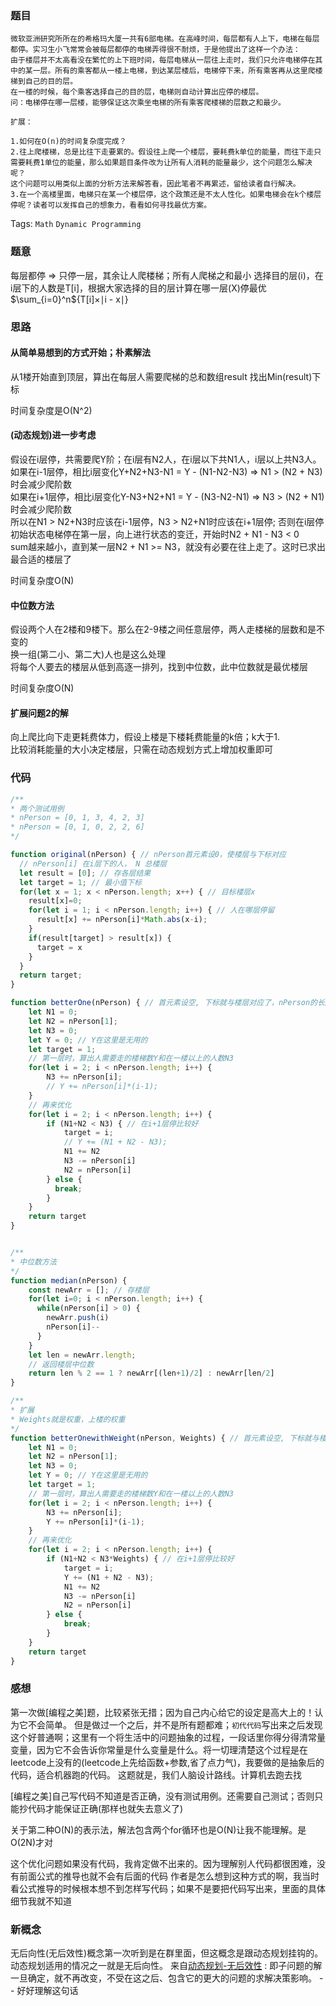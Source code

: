 ### 题目
```
微软亚洲研究所所在的希格玛大厦一共有6部电梯。在高峰时间，每层都有人上下，电梯在每层都停。实习生小飞常常会被每层都停的电梯弄得很不耐烦，于是他提出了这样一个办法：
由于楼层并不太高看没在繁忙的上下班时间，每层电梯从一层往上走时，我们只允许电梯停在其中的某一层。所有的乘客都从一楼上电梯，到达某层楼后，电梯停下来，所有乘客再从这里爬楼梯到自己的目的层。
在一楼的时候，每个乘客选择自己的目的层，电梯则自动计算出应停的楼层。
问：电梯停在哪一层楼，能够保证这次乘坐电梯的所有乘客爬楼梯的层数之和最少。

扩展：

1.如何在O(n)的时间复杂度完成？
2.往上爬楼梯，总是比往下走要累的。假设往上爬一个楼层，要耗费k单位的能量，而往下走只需要耗费1单位的能量，那么如果题目条件改为让所有人消耗的能量最少，这个问题怎么解决呢？
这个问题可以用类似上面的分析方法来解答看，因此笔者不再累述，留给读者自行解决。
3.在一个高楼里面，电梯只在某一个楼层停，这个政策还是不太人性化。如果电梯会在k个楼层停呢？读者可以发挥自己的想象力，看看如何寻找最优方案。
```

Tags: `Math` `Dynamic Programming`

### 题意
每层都停 => 只停一层，其余让人爬楼梯；所有人爬梯之和最小 
选择目的层(i)，在i层下的人数是T[i]，根据大家选择的目的层计算在哪一层(X)停最优 
$\sum_{i=0}^n$$\lbrace$T[i]$\times$$\mid$i - x$\mid$$\rbrace$ 

### 思路 
#### 从简单易想到的方式开始；朴素解法 
从1楼开始直到顶层，算出在每层人需要爬梯的总和数组result 
找出Min(result)下标  

时间复杂度是O(N^2)  

#### (动态规划)进一步考虑 
假设在i层停，共需要爬Y阶；在i层有N2人，在i层以下共N1人，i层以上共N3人。  
如果在i-1层停，相比i层变化Y+N2+N3-N1 = Y - (N1-N2-N3) => N1 > (N2 + N3)时会减少爬阶数  
如果在i+1层停，相比i层变化Y-N3+N2+N1 = Y - (N3-N2-N1) => N3 > (N2 + N1)时会减少爬阶数  
所以在N1 > N2+N3时应该在i-1层停，N3 > N2+N1时应该在i+1层停; 否则在i层停  
初始状态电梯停在第一层，向上进行状态的变迁，开始时N2 + N1 - N3 < 0  
sum越来越小，直到某一层N2 + N1 >= N3，就没有必要在往上走了。这时已求出最合适的楼层了 

时间复杂度O(N)

#### 中位数方法
假设两个人在2楼和9楼下。那么在2-9楼之间任意层停，两人走楼梯的层数和是不变的  
换一组(第二小、第二大)人也是这么处理  
将每个人要去的楼层从低到高逐一排列，找到中位数，此中位数就是最优楼层  

时间复杂度O(N)

#### 扩展问题2的解
向上爬比向下走更耗费体力，假设上楼是下楼耗费能量的k倍；k大于1.  
比较消耗能量的大小决定楼层，只需在动态规划方式上增加权重即可

### 代码
```js
/**
* 两个测试用例
* nPerson = [0, 1, 3, 4, 2, 3]
* nPerson = [0, 1, 0, 2, 2, 6]
*/

function original(nPerson) { // nPerson首元素设0，使楼层与下标对应
  // nPerson[i] 在i层下的人， N 总楼层
  let result = [0]; // 存各层结果
  let target = 1; // 最小值下标
  for(let x = 1; x < nPerson.length; x++) { // 目标楼层x
    result[x]=0;
    for(let i = 1; i < nPerson.length; i++) { // 人在哪层停留
      result[x] += nPerson[i]*Math.abs(x-i);
    }
    if(result[target] > result[x]) {
      target = x
    }
  }
  return target;
}

function betterOne(nPerson) { // 首元素设空, 下标就与楼层对应了，nPerson的长度-1就是楼层数
    let N1 = 0;
    let N2 = nPerson[1];
    let N3 = 0;
    let Y = 0; // Y在这里是无用的
    let target = 1;
    // 第一层时，算出人需要走的楼梯数Y和在一楼以上的人数N3
    for(let i = 2; i < nPerson.length; i++) {
        N3 += nPerson[i];
        // Y += nPerson[i]*(i-1);
    }
    // 再来优化
    for(let i = 2; i < nPerson.length; i++) {
        if (N1+N2 < N3) { // 在i+1层停比较好
            target = i;
            // Y += (N1 + N2 - N3);
            N1 += N2
            N3 -= nPerson[i]
            N2 = nPerson[i]
        } else {
          break;
        }
    }
    return target
}


/**
* 中位数方法
*/
function median(nPerson) {
    const newArr = []; // 存楼层
    for(let i=0; i < nPerson.length; i++) {
      while(nPerson[i] > 0) {
        newArr.push(i)
        nPerson[i]--
      }
    }
    let len = newArr.length;
    // 返回楼层中位数
    return len % 2 == 1 ? newArr[(len+1)/2] : newArr[len/2]
}

/**
* 扩展
* Weights就是权重，上楼的权重
*/
function betterOnewithWeight(nPerson, Weights) { // 首元素设空, 下标就与楼层对应了，nPerson的长度-1就是楼层数
    let N1 = 0;
    let N2 = nPerson[1];
    let N3 = 0;
    let Y = 0; // Y在这里是无用的
    let target = 1;
    // 第一层时，算出人需要走的楼梯数Y和在一楼以上的人数N3
    for(let i = 2; i < nPerson.length; i++) {
        N3 += nPerson[i];
        Y += nPerson[i]*(i-1);
    }
    // 再来优化
    for(let i = 2; i < nPerson.length; i++) {
        if (N1+N2 < N3*Weights) { // 在i+1层停比较好
            target = i;
            Y += (N1 + N2 - N3);
            N1 += N2
            N3 -= nPerson[i]
            N2 = nPerson[i]
        } else {
            break;
        }
    }
    return target
}
```

### 感想
第一次做[编程之美]题，比较紧张无措；因为自己内心给它的设定是高大上的！认为它不会简单。
但是做过一个之后，并不是所有题都难；`初代代码`写出来之后发现这个好普通啊；这里有一个将生活中的问题抽象的过程，一段话里你得分得清常量变量，因为它不会告诉你常量是什么变量是什么。将一切理清楚这个过程是在leetcode上没有的(leetcode上先给函数+参数,省了点力气)，我要做的是抽象后的代码，适合机器跑的代码。
这题就是，我们人脑设计路线。计算机去跑去找

[编程之美]自己写代码不知道是否正确，没有测试用例。还需要自己测试；否则只能抄代码才能保证正确(那样也就失去意义了)

关于第二种O(N)的表示法，解法包含两个for循环也是O(N)让我不能理解。是O(2N)才对

这个优化问题如果没有代码，我肯定做不出来的。因为理解别人代码都很困难，没有前面公式的推导也就不会有后面的代码
作者是怎么想到这种方式的啊，我当时看公式推导的时候根本想不到怎样写代码；如果不是要把代码写出来，里面的具体细节我就不知道


### 新概念
无后向性(无后效性)概念第一次听到是在群里面，但这概念是跟动态规划挂钩的。动态规划适用的情况之一就是无后向性。
来自[动态规划-无后效性](https://zh.wikipedia.org/wiki/%E5%8A%A8%E6%80%81%E8%A7%84%E5%88%92#%E9%80%82%E7%94%A8%E6%83%85%E5%86%B5)
: 即子问题的解一旦确定，就不再改变，不受在这之后、包含它的更大的问题的求解决策影响。 -- 好好理解这句话
